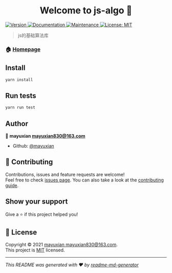 <h1 align="center">Welcome to js-algo 👋</h1>
<p>
  <a href="https://www.npmjs.com/package/js-algo" target="_blank">
    <img alt="Version" src="https://img.shields.io/npm/v/js-algo.svg">
  </a>
  <a href="https://github.com/mayuxian/js-algo#readme" target="_blank">
    <img alt="Documentation" src="https://img.shields.io/badge/documentation-yes-brightgreen.svg" />
  </a>
  <a href="https://github.com/mayuxian/js-algo/graphs/commit-activity" target="_blank">
    <img alt="Maintenance" src="https://img.shields.io/badge/Maintained%3F-yes-green.svg" />
  </a>
  <a href="https://github.com/mayuxian/js-algo/blob/master/LICENSE" target="_blank">
    <img alt="License: MIT" src="https://img.shields.io/github/license/mayuxian/js-algo" />
  </a>
</p>

> js的基础算法库

### 🏠 [Homepage](https://github.com/mayuxian/js-algo/blob/main/README.md)

## Install

```sh
yarn install
```

## Run tests

```sh
yarn run test
```

## Author

👤 **mayuxian <mayuxian830@163.com>**

* Github: [@mayuxian](https://github.com/mayuxian)

## 🤝 Contributing

Contributions, issues and feature requests are welcome!<br />Feel free to check [issues page](https://github.com/mayuxian/js-algo/issues). You can also take a look at the [contributing guide](https://github.com/mayuxian/js-algo/blob/master/CONTRIBUTING.md).

## Show your support

Give a ⭐️ if this project helped you!

## 📝 License

Copyright © 2021 [mayuxian <mayuxian830@163.com>](https://github.com/mayuxian).<br />
This project is [MIT](https://github.com/mayuxian/js-algo/blob/master/LICENSE) licensed.

***
_This README was generated with ❤️ by [readme-md-generator](https://github.com/kefranabg/readme-md-generator)_
